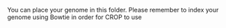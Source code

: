 You can place your genome in this folder.
Please remember to index your genome using Bowtie in order for CROP to use
